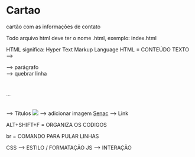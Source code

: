 # Cartao
 cartão com as informações de contato


Todo arquivo html deve ter o nome .html, exemplo:
index.html

HTML significa: Hyper Text Markup Language
HTML = CONTEÚDO
<destacado>TEXTO</destacado>
<comando></comando>
<comando> --> <tag>
<p></p> --> parágrafo
<br> --> quebrar linha
<h1></h1> ... <h6></h6> --> Títulos
<img src="foto.png"> --> adicionar imagem
<a href="https://sp.senac.br">Senac</a> --> Link

ALT+SHIFT+F = ORGANIZA OS CODIGOS

br = COMANDO PARA PULAR LINHAS

CSS --> ESTILO / FORMATAÇÃO
JS --> INTERAÇÃO
